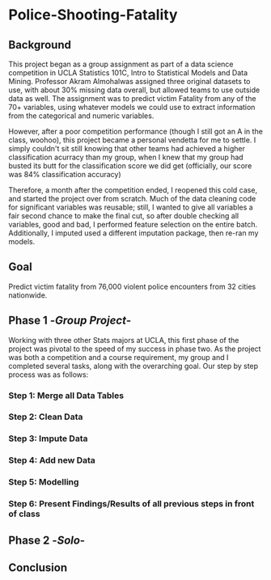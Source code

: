 # Police-Shooting-Fatality

## Background

This project began as a group assignment as part of a data science competition in UCLA Statistics 101C, Intro to Statistical Models and Data Mining. Professor Akram Almohalwas assigned three original datasets to use, with about 30% missing data overall, but allowed teams to use outside data as well. The assignment was to predict victim Fatality from any of the 70+ variables, using whatever models we could use to extract information from the categorical and numeric variables. 

However, after a poor competition performance (though I still got an A in the class, woohoo), this project became a personal vendetta for me to settle. I simply couldn't sit still knowing that other teams had achieved a higher classification acurracy than my group, when I knew that my group had busted its butt for the classification score we did get (officially, our score was 84% classification accuracy)

Therefore, a month after the competition ended, I reopened this cold case, and started the project over from scratch. Much of the data cleaning code for significant variables was reusable; still, I wanted to give all variables a fair second chance to make the final cut, so after double checking all variables, good and bad, I performed feature selection on the entire batch. Additionally, I imputed used a different imputation package, then re-ran my models. 


## Goal

Predict victim fatality from 76,000 violent police encounters from 32 cities nationwide. 

## Phase 1  -*Group Project*-

Working with three other Stats majors at UCLA, this first phase of the project was pivotal to the speed of my success in phase two. As the project was both a competition and a course requirement, my group and I completed several tasks, along with the overarching goal. Our step by step process was as follows: 
### Step 1: Merge all Data Tables
### Step 2: Clean Data
### Step 3: Impute Data
### Step 4: Add new Data
### Step 5: Modelling
### Step 6: Present Findings/Results of all previous steps in front of class

## Phase 2  -*Solo*-



## Conclusion
